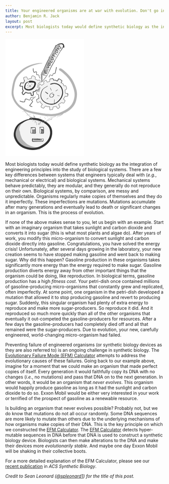 ```yaml
---
title: Your engineered organisms are at war with evolution. Don't go in unprepared.
author: Benjamin R. Jack
layout: post
excerpt: Most biologists today would define synthetic biology as the integration...
---
```


<img src="/assets/efm-calc-500x743-2x.jpg" width="250" height="371" alt="A broken synthetic biology device" />

Most biologists today would define synthetic biology as the integration of engineering principles into the study of biological systems. There are a few key differences between systems that engineers typically deal with (_e.g._, mechanical or electrical) and biological systems. Mechanical systems behave predictably, they are modular, and they generally do not reproduce on their own. Biological systems, by comparison, are messy and unpredictable. Organisms regularly make copies of themselves and they do it imperfectly. These imperfections are mutations. Mutations accumulate after many generations and eventually lead to death or significant changes in an organism. This is the process of evolution.

If none of the above makes sense to you, let us begin with an example. Start with an imaginary organism that takes sunlight and carbon dioxide and converts it into sugar (this is what most plants and algae do). After years of work, you modify this micro-organism to convert sunlight and carbon dioxide directly into gasoline. Congratulations, you have solved the energy crisis! Unfortunately, after several days growing in the laboratory, your new creation seems to have stopped making gasoline and went back to making sugar. Why did this happen? Gasoline production in these organisms takes significantly more energy than the energy required to make sugar. Gasoline production diverts energy away from other important things that the organism could be doing, like reproduction. In biological terms, gasoline production has a high _fitness cost_. Your petri-dish once contained millions of gasoline-producing micro-organisms that constantly grew and replicated, often imperfectly. At some point, one organism in the petri-dish developed a mutation that allowed it to stop producing gasoline and revert to producing sugar. Suddenly, this singular organism had plenty of extra energy to reproduce and make more sugar-producers. So reproduce it did. And it reproduced so much more quickly than all of the other organisms that eventually it out-competed the gasoline-producers for resources. After a few days the gasoline-producers had completely died off and all that remained were the sugar-producers. Due to evolution, your new, carefully engineered, world-changing micro-organism had failed.

Preventing failure of engineered organisms (or synthetic biology devices as they are also referred to) is an ongoing challenge in synthetic biology. The [Evolutionary Failure Mode (EFM) Calculator](http://barricklab.org/efm) attempts to address the evolutionary causes of these failures. Going back to our example above, imagine for a moment that we could make an organism that made perfect copies of itself. Every generation it would faithfully copy its DNA with no changes (_i.e._, no mutations) and pass that DNA on to the next generation. In other words, it would be an organism that _never evolves_. This organism would happily produce gasoline as long as it had the sunlight and carbon dioxide to do so. Exxon Mobil would be either very interested in your work or terrified of the prospect of gasoline as a renewable resource. 

Is building an organism that never evolves possible? Probably not, but we do know that mutations do not all occur randomly. Some DNA sequences are more likely to mutate than others due to the underlying mechanisms of how organisms make copies of their DNA. This is the key principle on which we constructed the [EFM Calculator](http://barricklab.org/efm). The [EFM Calculator](http://barricklab.org/efm) detects hyper-mutable sequences in DNA before that DNA is used to construct a synthetic biology device. Biologists can then make alterations to the DNA and make their devices more _evolutionarily stable_. And maybe one day Exxon Mobil will be shaking in their collective boots. 

For a more detailed explanation of the EFM Calculator, please see our [recent publication](https://dx.doi.org/10.1021/acssynbio.5b00068) in _ACS Synthetic Biology_.

_Credit to Sean Leonard ([@spleonard1](http://twitter.com/spleonard1)) for the title of this post._